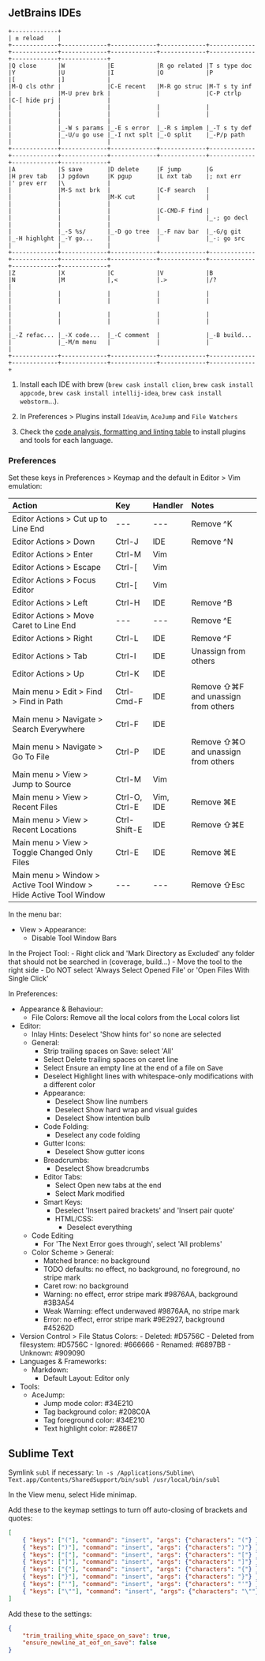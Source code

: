 ## JetBrains IDEs

```
+-------------+
| ± reload    |
+-------------+-------------+-------------+-------------+-------------+-------------+-------------+-------------+-------------+-------------+-------------+-------------+
|Q close      |W            |E            |R go related |T s type doc |Y            |U            |I            |O            |P            |[            |]            |
|M-Q cls othr |             |C-E recent   |M-R go struc |M-T s ty inf |             |M-U prev brk |             |             |C-P ctrlp    |C-[ hide prj |             |
|             |             |             |             |             |             |             |             |             |             |             |             |
|             |_-W s params |_-E s error  |_-R s implem |_-T s ty def |             |_-U/u go use |_-I nxt splt |_-O split    |_-P/p path   |             |             |
+-------------+-------------+-------------+-------------+-------------+-------------+-------------+-------------+-------------+-------------+-------------+-------------+
|A            |S save       |D delete     |F jump       |G            |H prev tab   |J pgdown     |K pgup       |L nxt tab    |; nxt err    |' prev err   |\            |
|             |M-S nxt brk  |             |C-F search   |             |             |             |M-K cut      |             |             |             |             |
|             |             |             |C-CMD-F find |             |             |             |             |             |_-; go decl  |             |             |
|             |_-S %s/      |_-D go tree  |_-F nav bar  |_-G/g git    |_-H highlght |_-Y go...    |             |             |_-: go src   |             |             |
+-------------+-------------+-------------+-------------+-------------+-------------+-------------+-------------+-------------+-------------+-------------+-------------+
|Z            |X            |C            |V            |B            |N            |M            |,<           |.>           |/?           |
|             |             |             |             |             |             |             |             |             |             |
|             |             |             |             |             |             |             |             |             |             |
|_-Z refac... |_-X code...  |_-C comment  |             |_-B build... |             |_-M/m menu   |             |             |             |
+-------------+-------------+-------------+-------------+-------------+-------------+-------------+-------------+-------------+-------------+
```

1. Install each IDE with brew (`brew cask install clion`, `brew cask install appcode`, `brew cask install intellij-idea`, `brew cask install webstorm`...).

2. In Preferences > Plugins install `IdeaVim`, `AceJump` and `File Watchers`

3. Check the [code analysis, formatting and linting table](CODE.md) to install plugins and tools for each language.

### Preferences

Set these keys in Preferences > Keymap and the default in Editor > Vim emulation:

| Action                                                            | Key            | Handler   | Notes                               |
|:------------------------------------------------------------------|:---------------|:----------|:------------------------------------|
| Editor Actions > Cut up to Line End                               | ---            | ---       | Remove ^K                           |
| Editor Actions > Down                                             | Ctrl-J         | IDE       | Remove ^N                           |
| Editor Actions > Enter                                            | Ctrl-M         | Vim       |                                     |
| Editor Actions > Escape                                           | Ctrl-[         | Vim       |                                     |
| Editor Actions > Focus Editor                                     | Ctrl-[         | Vim       |                                     |
| Editor Actions > Left                                             | Ctrl-H         | IDE       | Remove ^B                           |
| Editor Actions > Move Caret to Line End                           | ---            | ---       | Remove ^E                           |
| Editor Actions > Right                                            | Ctrl-L         | IDE       | Remove ^F                           |
| Editor Actions > Tab                                              | Ctrl-I         | IDE       | Unassign from others                |
| Editor Actions > Up                                               | Ctrl-K         | IDE       |                                     |
| Main menu > Edit > Find > Find in Path                            | Ctrl-Cmd-F     | IDE       | Remove ⇧⌘F and unassign from others |
| Main menu > Navigate > Search Everywhere                          | Ctrl-F         | IDE       |                                     |
| Main menu > Navigate > Go To File                                 | Ctrl-P         | IDE       | Remove ⇧⌘O and unassign from others |
| Main menu > View > Jump to Source                                 | Ctrl-M         | Vim       |                                     |
| Main menu > View > Recent Files                                   | Ctrl-O, Ctrl-E | Vim, IDE  | Remove ⌘E                           |
| Main menu > View > Recent Locations                               | Ctrl-Shift-E   | IDE       | Remove ⇧⌘E                          |
| Main menu > View > Toggle Changed Only Files                      | Ctrl-E         | IDE       | Remove ⌘E                           |
| Main menu > Window > Active Tool Window > Hide Active Tool Window | ---            | ---       | Remove ⇧Esc                         |

In the menu bar:
- View > Appearance:
	- Disable Tool Window Bars

In the Project Tool:
	- Right click and 'Mark Directory as Excluded' any folder that should not be searched in (coverage, build...)
	- Move the tool to the right side
	- Do NOT select 'Always Select Opened File' or 'Open Files With Single Click'

In Preferences:
- Appearance & Behaviour:
	- File Colors: Remove all  the local colors from the Local colors list
- Editor:
	- Inlay Hints: Deselect 'Show hints for' so none are selected
	- General:
		- Strip trailing spaces on Save: select 'All'
		- Select Delete trailing spaces on caret line
		- Select Ensure an empty line at the end of a file on Save
		- Deselect Highlight lines with whitespace-only modifications with a different color
		- Appearance:
			- Deselect Show line numbers
			- Deselect Show hard wrap and visual guides
			- Deselect Show intention bulb
		- Code Folding:
			- Deselect any code folding
		- Gutter Icons:
			- Deselect Show gutter icons
		- Breadcrumbs:
			- Deselect Show breadcrumbs
		- Editor Tabs:
			- Select Open new tabs at the end
			- Select Mark modified
		- Smart Keys:
			- Deselect 'Insert paired brackets' and 'Insert pair quote'
			- HTML/CSS:
				- Deselect everything
	- Code Editing
		- For 'The Next Error goes through', select 'All problems'
	- Color Scheme > General:
		- Matched brance: no background
		- TODO defaults: no effect, no background, no foreground, no stripe mark
		- Caret row: no background
		- Warning: no effect, error stripe mark #9876AA, background #3B3A54
		- Weak Warning: effect underwaved #9876AA, no stripe mark
		- Error: no effect, error stripe mark #9E2927, background #45262D
- Version Control > File Status Colors:
		- Deleted: #D5756C
		- Deleted from filesystem: #D5756C
		- Ignored: #666666
		- Renamed: #6897BB
		- Unknown: #909090
- Languages & Frameworks:
	- Markdown:
		- Default Layout: Editor only
- Tools:
	- AceJump:
		- Jump mode color: #34E210
		- Tag background color: #208C0A
		- Tag foreground color: #34E210
		- Text highlight color: #286E17

## Sublime Text

Symlink `subl` if necessary: `ln -s /Applications/Sublime\ Text.app/Contents/SharedSupport/bin/subl /usr/local/bin/subl`

In the View menu, select Hide minimap.

Add these to the keymap settings to turn off auto-closing of brackets and quotes:

```json
[
	{ "keys": ["("], "command": "insert", "args": {"characters": "("} },
	{ "keys": [")"], "command": "insert", "args": {"characters": ")"} },
	{ "keys": ["["], "command": "insert", "args": {"characters": "["} },
	{ "keys": ["]"], "command": "insert", "args": {"characters": "]"} },
	{ "keys": ["{"], "command": "insert", "args": {"characters": "{"} },
	{ "keys": ["}"], "command": "insert", "args": {"characters": "}"} },
	{ "keys": ["'"], "command": "insert", "args": {"characters": "'"} },
	{ "keys": ["\""], "command": "insert", "args": {"characters": "\""} }
]
```

Add these to the settings:

```json
{
	"trim_trailing_white_space_on_save": true,
	"ensure_newline_at_eof_on_save": false
}
```
